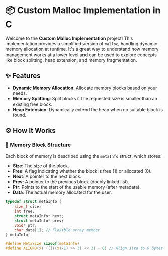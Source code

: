 # 📦 Custom Malloc Implementation in C

Welcome to the **Custom Malloc Implementation** project! This implementation provides a simplified version of `malloc`, handling dynamic memory allocation at runtime. It's a great way to understand how memory management works at a lower level and can be used to explore concepts like block splitting, heap extension, and memory fragmentation.

## ✨ Features
- **Dynamic Memory Allocation**: Allocate memory blocks based on your needs.
- **Memory Splitting**: Split blocks if the requested size is smaller than an existing free block.
- **Heap Extension**: Dynamically extend the heap when no suitable block is found.

## ⚙️ How It Works

### 🧠 Memory Block Structure

Each block of memory is described using the `metaInfo` struct, which stores:
- **Size**: The size of the block.
- **Free**: A flag indicating whether the block is free (1) or allocated (0).
- **Next**: A pointer to the next block.
- **Prev**: A pointer to the previous block (doubly linked list).
- **Ptr**: Points to the start of the usable memory (after metadata).
- **Data**: The actual memory allocated for the user.

```c
typedef struct metaInfo {
    size_t size;
    int free;
    struct metaInfo* next;
    struct metaInfo* prev;
    void* ptr;
    char data[1]; // Flexible array member
} metaInfo;

#define MetaSize sizeof(metaInfo)
#define ALIGN8(x) (((((x)-1) >> 3) << 3) + 8) // Align size to 8 bytes
